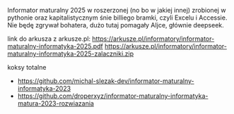 Informator maturalny 2025 w roszerzonej (no bo w jakiej innej) zrobionej w pythonie oraz kapitalistycznym śnie billiego bramki, czyli Excelu i Accessie. Nie będę zgrywał bohatera, dużo tutaj pomagały AIjce, głównie deepseek.

link do arkusza z arkusze.pl:
https://arkusze.pl/informatory/informator-maturalny-informatyka-2025.pdf
https://arkusze.pl/informatory/informator-maturalny-informatyka-2025-zalaczniki.zip

koksy totalne
* https://github.com/michal-slezak-dev/informator-maturalny-informatyka-2023
* https://github.com/droperxyz/informator-maturalny-informatyka-matura-2023-rozwiazania
